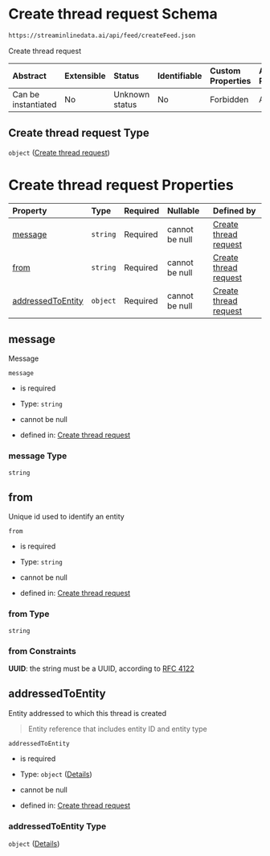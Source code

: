 # Create thread request Schema

```txt
https://streaminlinedata.ai/api/feed/createFeed.json
```

Create thread request

| Abstract            | Extensible | Status         | Identifiable | Custom Properties | Additional Properties | Access Restrictions | Defined In                                                                           |
| :------------------ | :--------- | :------------- | :----------- | :---------------- | :-------------------- | :------------------ | :----------------------------------------------------------------------------------- |
| Can be instantiated | No         | Unknown status | No           | Forbidden         | Allowed               | none                | [createThread.json](../out/schema/api/feed/createThread.json "open original schema") |

## Create thread request Type

`object` ([Create thread request](createthread.md))

# Create thread request Properties

| Property                                | Type     | Required | Nullable       | Defined by                                                                                                                                          |
| :-------------------------------------- | :------- | :------- | :------------- | :-------------------------------------------------------------------------------------------------------------------------------------------------- |
| [message](#message)                     | `string` | Required | cannot be null | [Create thread request](createthread-properties-message.md "https://streaminlinedata.ai/api/feed/createFeed.json#/properties/message")              |
| [from](#from)                           | `string` | Required | cannot be null | [Create thread request](common-definitions-uuid.md "https://streaminlinedata.ai/api/feed/createFeed.json#/properties/from")                         |
| [addressedToEntity](#addressedtoentity) | `object` | Required | cannot be null | [Create thread request](common-definitions-entityreference.md "https://streaminlinedata.ai/api/feed/createFeed.json#/properties/addressedToEntity") |

## message

Message

`message`

*   is required

*   Type: `string`

*   cannot be null

*   defined in: [Create thread request](createthread-properties-message.md "https://streaminlinedata.ai/api/feed/createFeed.json#/properties/message")

### message Type

`string`

## from

Unique id used to identify an entity

`from`

*   is required

*   Type: `string`

*   cannot be null

*   defined in: [Create thread request](common-definitions-uuid.md "https://streaminlinedata.ai/api/feed/createFeed.json#/properties/from")

### from Type

`string`

### from Constraints

**UUID**: the string must be a UUID, according to [RFC 4122](https://tools.ietf.org/html/rfc4122 "check the specification")

## addressedToEntity

Entity addressed to which this thread is created

> Entity reference that includes entity ID and entity type

`addressedToEntity`

*   is required

*   Type: `object` ([Details](common-definitions-entityreference.md))

*   cannot be null

*   defined in: [Create thread request](common-definitions-entityreference.md "https://streaminlinedata.ai/api/feed/createFeed.json#/properties/addressedToEntity")

### addressedToEntity Type

`object` ([Details](common-definitions-entityreference.md))
